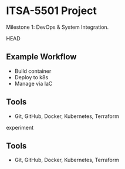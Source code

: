 # ITSA-5501 Project

Milestone 1: DevOps & System Integration.

HEAD
## Example Workflow
- Build container
- Deploy to k8s
- Manage via IaC

## Tools
- Git, GitHub, Docker, Kubernetes, Terraform

experiment
## Tools
- Git, GitHub, Docker, Kubernetes, Terraform

